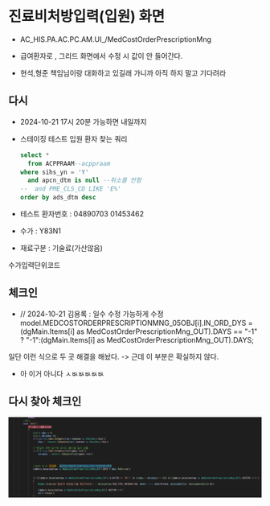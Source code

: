 


# 진료비처방입력(입원) 화면
- AC_HIS.PA.AC.PC.AM.UI_/MedCostOrderPrescriptionMng
- 급여환자로 , 그리드 화면에서 수정 시 값이 안 들어간다.

- 현석,형준 책임님이랑 대화하고 있길래 가니까 아직 하지 말고 기다려라


## 다시 
- 2024-10-21 17시 20분 가능하면 내일까지

- 스테이징 테스트 입원 환자 찾는 쿼리
    
    ```sql
    select *
      from ACPPRAAM--acppraam
    where sihs_yn = 'Y'
      and apcn_dtm is null --취소를 안함
    --  and PME_CLS_CD LIKE 'E%'
    order by ads_dtm desc
    ```


- 테스트 환자번호 : 04890703   01453462
- 수가 : Y83N1
- 재료구분 : 기술료(가산않음)


수가입력단위코드



## 체크인

-  // 2024-10-21 김용록 : 일수 수정 가능하게 수정
    model.MEDCOSTORDERPRESCRIPTIONMNG_05OBJ[i].IN_ORD_DYS                      = (dgMain.Items[i] as MedCostOrderPrescriptionMng_OUT).DAYS == "-1" ? "-1":(dgMain.Items[i] as MedCostOrderPrescriptionMng_OUT).DAYS;

일단 이런 식으로 두 곳 해결을 해놨다. -> 근데 이 부분은 확실하지 않다.


- 아 이거 아니다 ㅅㅄㅄㅄㅄㅄ


## 다시 찾아 체크인 

![alt text](image.png)

